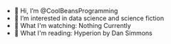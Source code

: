 - 👋 Hi, I’m @CoolBeansProgramming
- 👀 I’m interested in data science and science fiction
- 🌱 What I'm watching: Nothing Currently 
- 💞️ What I'm reading: Hyperion by Dan Simmons 

<!---
CoolBeansProgramming/CoolBeansProgramming is a ✨ special ✨ repository because its `README.md` (this file) appears on your GitHub profile.
You can click the Preview link to take a look at your changes.
--->
